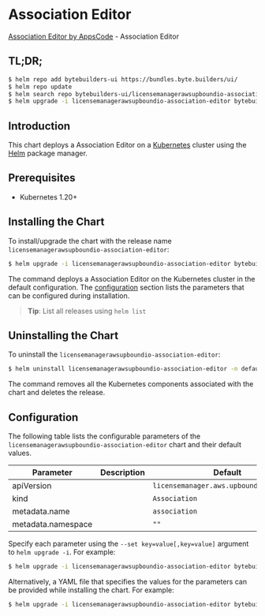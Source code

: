 # Association Editor

[Association Editor by AppsCode](https://byte.builders) - Association Editor

## TL;DR;

```bash
$ helm repo add bytebuilders-ui https://bundles.byte.builders/ui/
$ helm repo update
$ helm search repo bytebuilders-ui/licensemanagerawsupboundio-association-editor --version=v0.4.18
$ helm upgrade -i licensemanagerawsupboundio-association-editor bytebuilders-ui/licensemanagerawsupboundio-association-editor -n default --create-namespace --version=v0.4.18
```

## Introduction

This chart deploys a Association Editor on a [Kubernetes](http://kubernetes.io) cluster using the [Helm](https://helm.sh) package manager.

## Prerequisites

- Kubernetes 1.20+

## Installing the Chart

To install/upgrade the chart with the release name `licensemanagerawsupboundio-association-editor`:

```bash
$ helm upgrade -i licensemanagerawsupboundio-association-editor bytebuilders-ui/licensemanagerawsupboundio-association-editor -n default --create-namespace --version=v0.4.18
```

The command deploys a Association Editor on the Kubernetes cluster in the default configuration. The [configuration](#configuration) section lists the parameters that can be configured during installation.

> **Tip**: List all releases using `helm list`

## Uninstalling the Chart

To uninstall the `licensemanagerawsupboundio-association-editor`:

```bash
$ helm uninstall licensemanagerawsupboundio-association-editor -n default
```

The command removes all the Kubernetes components associated with the chart and deletes the release.

## Configuration

The following table lists the configurable parameters of the `licensemanagerawsupboundio-association-editor` chart and their default values.

|     Parameter      | Description |                      Default                       |
|--------------------|-------------|----------------------------------------------------|
| apiVersion         |             | <code>licensemanager.aws.upbound.io/v1beta1</code> |
| kind               |             | <code>Association</code>                           |
| metadata.name      |             | <code>association</code>                           |
| metadata.namespace |             | <code>""</code>                                    |


Specify each parameter using the `--set key=value[,key=value]` argument to `helm upgrade -i`. For example:

```bash
$ helm upgrade -i licensemanagerawsupboundio-association-editor bytebuilders-ui/licensemanagerawsupboundio-association-editor -n default --create-namespace --version=v0.4.18 --set apiVersion=licensemanager.aws.upbound.io/v1beta1
```

Alternatively, a YAML file that specifies the values for the parameters can be provided while
installing the chart. For example:

```bash
$ helm upgrade -i licensemanagerawsupboundio-association-editor bytebuilders-ui/licensemanagerawsupboundio-association-editor -n default --create-namespace --version=v0.4.18 --values values.yaml
```
